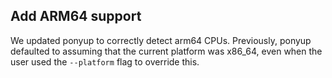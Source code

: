 ## Add ARM64 support

We updated ponyup to correctly detect arm64 CPUs. Previously, ponyup defaulted to assuming that the current platform was x86_64, even when the user used the `--platform` flag to override this.
